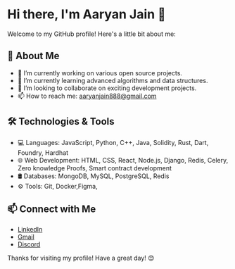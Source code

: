 # Hi there, I'm Aaryan Jain 👋 

Welcome to my GitHub profile! Here's a little bit about me:

## 🚀 About Me
- 🔭 I’m currently working on various open source projects.
- 🌱 I’m currently learning advanced algorithms and data structures.
- 👯 I’m looking to collaborate on exciting development projects.
- 📫 How to reach me: [aaryanjain888@gmail.com](mailto:aaryanjain888@gmail.com)

## 🛠️ Technologies & Tools
- 💻 Languages: JavaScript, Python, C++, Java, Solidity, Rust, Dart, Foundry, Hardhat
- 🌐 Web Development: HTML, CSS, React, Node.js, Django, Redis, Celery, Zero knowledge Proofs, Smart contract development
- 🛢️ Databases: MongoDB, MySQL, PostgreSQL, Redis 
- ⚙️ Tools: Git, Docker,Figma, 

## 📫 Connect with Me
- [LinkedIn](https://www.linkedin.com/in/aaryan-jain-02b44827a/)
- [Gmail](aaryanjain888@gmail.com)
- [Discord](aaryan11)

Thanks for visiting my profile! Have a great day! 😊
 

